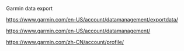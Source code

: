 Garmin data export



https://www.garmin.com/en-US/account/datamanagement/exportdata/

 

https://www.garmin.com/en-US/account/datamanagement/

 

https://www.garmin.com/zh-CN/account/profile/